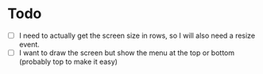 # Todo

- [ ] I need to actually get the screen size in rows, so I will also need a resize event.
- [ ] I want to draw the screen but show the menu at the top or bottom (probably top to make it easy)
